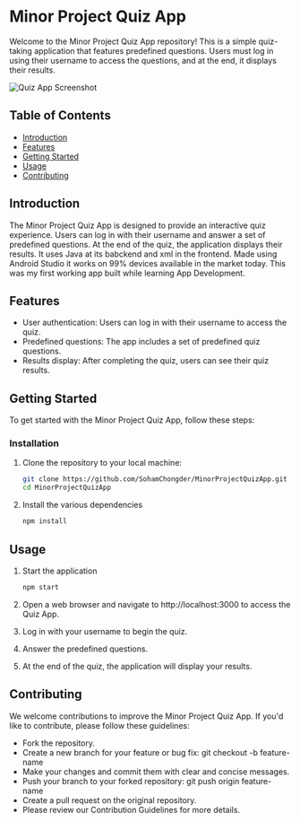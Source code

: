# Minor Project Quiz App

Welcome to the Minor Project Quiz App repository! This is a simple quiz-taking application that features predefined questions. Users must log in using their username to access the questions, and at the end, it displays their results.

![Quiz App Screenshot](insert_screenshot_link_here.png)

## Table of Contents

- [Introduction](#introduction)
- [Features](#features)
- [Getting Started](#getting-started)
- [Usage](#usage)
- [Contributing](#contributing)

## Introduction

The Minor Project Quiz App is designed to provide an interactive quiz experience. Users can log in with their username and answer a set of predefined questions. At the end of the quiz, the application displays their results. It uses Java at its babckend and xml in the frontend. Made using Android Studio it works on 99% devices available in the market today. This was my first working app built while learning App Development. 

## Features

- User authentication: Users can log in with their username to access the quiz.
- Predefined questions: The app includes a set of predefined quiz questions.
- Results display: After completing the quiz, users can see their quiz results.

## Getting Started

To get started with the Minor Project Quiz App, follow these steps:

### Installation

1. Clone the repository to your local machine:

   ```bash
   git clone https://github.com/SohamChongder/MinorProjectQuizApp.git
   cd MinorProjectQuizApp
2. Install the various dependencies

   ```bash
   npm install
   
## Usage
1. Start the application

   ```bash
   npm start
2. Open a web browser and navigate to http://localhost:3000 to access the Quiz App.

3. Log in with your username to begin the quiz.

4. Answer the predefined questions.

5. At the end of the quiz, the application will display your results.

## Contributing
We welcome contributions to improve the Minor Project Quiz App. If you'd like to contribute, please follow these guidelines:

- Fork the repository.
- Create a new branch for your feature or bug fix: git checkout -b feature-name
- Make your changes and commit them with clear and concise messages.
- Push your branch to your forked repository: git push origin feature-name
- Create a pull request on the original repository.
- Please review our Contribution Guidelines for more details.

